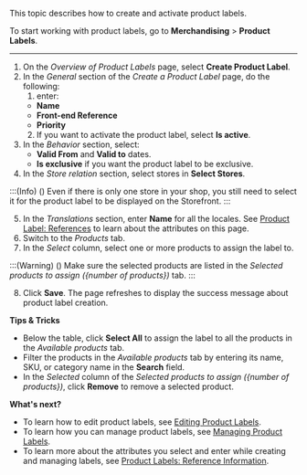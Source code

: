 This topic describes how to create and activate product labels.

To start working with product labels, go to **Merchandising** > **Product Labels**.

---
1. On the *Overview of Product Labels* page, select **Create Product Label**.
2. In the *General* section of the *Create a Product Label* page, do the following:
    1. enter:
    * **Name**
    * **Front-end Reference**
    * **Priority**
    2. If you want to activate the product label, select **Is active**.
3. In the *Behavior* section, select:
    * **Valid From** and **Valid to** dates.
    * **Is exclusive** if you want the product label to be exclusive.
4. In the *Store relation* section, select stores in **Select Stores**.

:::(Info) ()
Even if there is only one store in your shop, you still need to select it for the product label to be displayed on the Storefront.
:::

5. In the *Translations* section, enter **Name** for all the locales.
See [Product Label: References](https://documentation.spryker.com/docs/product-labels-reference-information) to learn about the attributes on this page.
6. Switch to the *Products* tab.
7. In the *Select* column, select one or more products to assign the label to. 

:::(Warning) ()
Make sure the selected products are listed in the *Selected products to assign ({number of products})* tab.
:::

8. Click **Save**.
The page refreshes to display the success message about product label creation.

**Tips & Tricks**
* Below the table, click **Select All** to assign the label to all the products in the *Available products* tab.
* Filter the products in the *Available products* tab by entering its name, SKU, or category name in the **Search** field.
* In the *Selected* column of the *Selected products to assign ({number of products})*, click **Remove** to remove a selected product.


**What's next?**

* To learn how to edit product labels, see [Editing Product Labels](https://documentation.spryker.com/docs/en/managing-product-labels#editing-product-labels).
* To learn how you can manage product labels, see [Managing Product Labels](https://documentation.spryker.com/docs/managing-product-labels).
* To learn more about the attributes you select and enter while creating and managing labels, see [Product Labels: Reference Information](https://documentation.spryker.com/docs/product-labels-reference-information).

